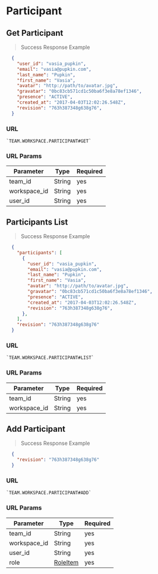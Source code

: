 # Participant

## Get Participant

> Success Response Example

```json
  {
    "user_id": "vasia_pupkin",
    "email": "vasia@pupkin.com",
    "last_name": "Pupkin",
    "first_name": "Vasia",
    "avatar": "http://path/to/avatar.jpg",
    "gravatar": "0bc83cb571cd1c50ba6f3e8a78ef1346",
    "presence": "ACTIVE",
    "created_at": "2017-04-03T12:02:26.548Z",
    "revision": "763h387348g638g76",
  }
```

### URL

    `TEAM.WORKSPACE.PARTICIPANT#GET`

### URL Params

| Parameter    |  Type   |  Required |
|--------------|---------|-----------|
| team_id      |  String |  yes      |
| workspace_id |  String |  yes      |
| user_id      |  String |  yes      |


## Participants List

> Success Response Example

```json
  {
    "participants": [
      {
        "user_id": "vasia_pupkin",
        "email": "vasia@pupkin.com",
        "last_name": "Pupkin",
        "first_name": "Vasia",
        "avatar": "http://path/to/avatar.jpg",
        "gravatar": "0bc83cb571cd1c50ba6f3e8a78ef1346",
        "presence": "ACTIVE",
        "created_at": "2017-04-03T12:02:26.548Z",
        "revision": "763h387348g638g76",
      },
    ],
    "revision": "763h387348g638g76"
  }
```

### URL

    `TEAM.WORKSPACE.PARTICIPANT#LIST`

### URL Params

| Parameter    |  Type   |  Required |
|--------------|---------|-----------|
| team_id      |  String |  yes      |
| workspace_id |  String |  yes      |


## Add Participant

> Success Response Example

```json
  {
    "revision": "763h387348g638g76"
  }
```

### URL

    `TEAM.WORKSPACE.PARTICIPANT#ADD`

### URL Params

| Parameter    |  Type                  |  Required |
|--------------|------------------------|-----------|
| team_id      |  String                |  yes      |
| workspace_id |  String                |  yes      |
| user_id      |  String                |  yes      |
| role         |  [RoleItem](#roleitem) |  yes      |
